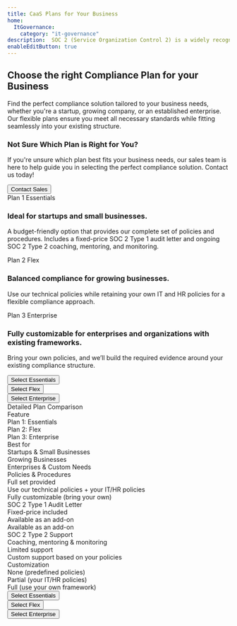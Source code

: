 ```yaml
---
title: CaaS Plans for Your Business
home:
  ItGovernance:
    category: "it-governance"
description:  SOC 2 (Service Organization Control 2) is a widely recognized framework designed to evaluate and enhance the security, availability, processing integrity, confidentiality, and privacy of service organizations. Choose the right compliance plan for your business.
enableEditButton: true
---
```


<div class="grow">
<section class="py-8 bg-white dark:bg-gray-900 lg:py-24" id="soc2-plans">
  <div class="px-4 mx-auto max-w-8xl lg:px-4">
    <h2 class="mb-4 text-3xl font-bold text-gray-900 lg:font-extrabold lg:text-4xl lg:leading-snug dark:text-white lg:text-center 2xl:px-48">
      Choose the right Compliance Plan for your Business
    </h2>
    <p class="mb-10 text-lg font-normal text-gray-500 dark:text-gray-400 lg:text-center lg:text-xl lg:mb-16">
      Find the perfect compliance solution tailored to your business needs, whether you're a startup, growing company, or an established enterprise.<br />Our flexible plans ensure you meet all necessary standards while fitting seamlessly into your existing structure.
    </p>
    <div class="grid grid-cols-4 md:grid-cols-4 gap-x-16 bg-gray-50 dark:bg-gray-800 p-8 rounded-t-lg">
      <div class="md:block">
        <div class="block w-full p-5 border-gray-200 rounded-lg bg-gray-200 dark:border-gray-600 dark:bg-gray-700"><h3 class="mb-1 text-lg font-bold text-gray-900 dark:text-white">Not Sure Which Plan is Right for You?</h3>
                  <p class="mb-4 text-sm text-gray-500 dark:text-gray-400">If you're unsure which plan best fits your business needs, our sales team is here to help guide you in selecting the perfect compliance solution. Contact us today!</p>
          <a href="https://opsfolio.com/contact" target="_new">
          <button class="block w-full px-6 py-2 font-medium text-l text-center text-gray-900 bg-white border border-gray-200 rounded-lg dark:border-gray-600 dark:bg-gray-800 dark:text-white dark:hover:text-gray-100 hover:bg-gray-100 hover:text-gray-700 dark: dark:hover:bg-gray-700 focus:outline-none focus:z-10 focus:ring-2 focus:ring-gray-700 focus:text-gray-700">Contact Sales</button></a></div>
      </div>
      <div class="mb-8 md:mb-0">
        <span
          class="block text-xl text-gray-900 dark:text-white"
          >Plan 1</span
        >
        <span
          class="block mb-4 text-4xl font-extrabold text-gray-900 dark:text-white"
          >Essentials</span
        >
        <h3 class="mb-1 text-lg font-bold text-gray-900 dark:text-white">
          Ideal for startups and small businesses.
        </h3>
        <p class="mb-4 text-sm text-gray-500 dark:text-gray-400">
          A budget-friendly option that provides our complete set of policies and
procedures. Includes a fixed-price SOC 2 Type 1 audit letter and ongoing SOC 2
Type 2 coaching, mentoring, and monitoring.
        </p>
      </div>
      <div class="mb-8 md:mb-0">
        <span
          class="block text-xl text-gray-900 dark:text-white"
          >Plan 2</span
        >
        <span class="block mb-4 text-4xl font-extrabold text-gray-900 dark:text-white"
          >Flex</span
        >
        <h3 class="mb-1 text-lg font-bold text-gray-900 dark:text-white">
          Balanced compliance for growing businesses.
        </h3>
        <p class="my-4 text-sm text-gray-500 dark:text-gray-400">
          Use our technical policies while retaining your own IT and HR policies for a
flexible compliance approach.
        </p>
      </div>
      <div class="mb-3 md:mb-0">
        <span
          class="block text-xl text-gray-900 dark:text-white"
          >Plan 3</span
        >
        <span
          class="block mb-4 text-4xl font-extrabold text-gray-900 dark:text-white"
          >Enterprise</span>
        <h3 class="mb-1 text-lg font-bold text-gray-900 dark:text-white">
          Fully customizable for enterprises and organizations with
existing frameworks.
        </h3>
        <p class="mb-4 text-sm text-gray-500 dark:text-gray-400">
          Bring your own policies, and we’ll build the required evidence around your
existing compliance structure.
        </p>
      </div>
    </div>
    <div class="grid grid-cols-4 md:grid-cols-4 gap-x-16 bg-gray-50 dark:bg-gray-800 p-8 pt-0 rounded-t-lg">
      <div class="md:block"></div>
      <div class="mb-8 md:mb-0">
        <a href="/expectations/questionnaire/plan-1/general-information-evidence-collection.lhc-form.json/">
        <button
          class="items-center justify-center w-full px-6 py-2 mb-3 text-base font-medium text-center text-white bg-blue-700 dark:bg-blue-600 hover:bg-blue-800 rounded-lg focus:outline-none focus:ring-4 focus:ring-blue-300 dark:hover:bg-blue-700 md:mr-5 md:mb-0"
        >
          Select Essentials</button></a>
      </div>
      <div class="mb-8 md:mb-0">
        <a href="/expectations/questionnaire/plan-2/general-information-evidence-collection.lhc-form.json/">
        <button
          class="items-center justify-center w-full px-6 py-2 mb-3 text-base font-medium text-center text-white bg-purple-700 dark:bg-purple-600 hover:bg-purple-800 rounded-lg focus:outline-none focus:ring-4 focus:ring-purple-300 dark:hover:bg-purple-700 md:mr-5 md:mb-0"
        >
          Select Flex</button></a>
      </div>
      <div class="mb-3 md:mb-0">
        <a href="/expectations/questionnaire/plan-3/general-information-evidence-collection.lhc-form.json/">
        <button
          class="items-center justify-center w-full px-6 py-2 mb-3 text-base font-medium text-center text-white bg-pink-700 dark:bg-pink-600 hover:bg-pink-800 rounded-lg focus:outline-none focus:ring-4 focus:ring-pink-300 dark:hover:bg-pink-700 md:mr-5 md:mb-0"
        >
          Select Enterprise</button></a>
      </div>
    </div>
    <div class="py-8 text-3xl font-bold text-gray-700 dark:text-gray-600 lg:text-center lg:text-xl">Detailed Plan Comparison</div>
    <div class="overflow-x-auto">
      <div class="overflow-hidden">
        <div
          class="grid grid-cols-4 p-4 text-sm font-medium text-gray-900 bg-gray-100 border-b border-gray-200 gap-x-16 dark:bg-gray-800 dark:border-gray-700 dark:text-white"
        >
          <div class="text-xl">Feature</div>
          <div class="text-xl font-bold">Plan 1: Essentials</div>
          <div class="text-xl font-bold">Plan 2: Flex</div>
          <div class="text-xl font-bold">Plan 3: Enterprise</div>
        </div>
        <div
          class="grid grid-cols-4 px-4 py-5 text-sm text-gray-700 border-b border-gray-200 gap-x-16 dark:border-gray-700"
        >
          <div class="text-gray-500 dark:text-gray-400 font-bold">Best for</div>
          <div class="text-gray-500 dark:text-gray-400">Startups & Small Businesses</div>
          <div class="text-gray-500 dark:text-gray-400">Growing Businesses</div>
          <div class="text-gray-500 dark:text-gray-400">Enterprises & Custom Needs</div>
        </div>
        <div
          class="grid grid-cols-4 p-4 text-sm font-medium text-gray-900 bg-gray-100 border-b border-gray-200 gap-x-16 dark:bg-gray-800 dark:border-gray-700 dark:text-white"
        >
          <div class="text-gray-500 dark:text-gray-400">
            Policies & Procedures
          </div>
          <div class="text-green-500">Full set provided</div>
          <div class="text-blue-500">Use our technical policies + your IT/HR policies</div>
          <div class="text-red-500">Fully customizable (bring your own)</div>
        </div>
        <div
          class="grid grid-cols-4 px-4 py-5 text-sm text-gray-700 border-b border-gray-200 gap-x-16 dark:border-gray-700"
        >
          <div class="text-gray-500 dark:text-gray-400">SOC 2 Type 1 Audit Letter</div>
          <div class="text-gray-500 dark:text-gray-400">Fixed-price included</div>
          <div class="text-gray-500 dark:text-gray-400">Available as an add-on</div>
          <div class="text-gray-500 dark:text-gray-400">Available as an add-on</div>
        </div>
        <div
          class="grid grid-cols-4 px-4 py-5 text-sm text-gray-700 border-b border-gray-200 gap-x-16 dark:border-gray-700"
        >
          <div class="text-gray-500 dark:text-gray-400">SOC 2 Type 2 Support</div>
          <div class="text-gray-500 dark:text-gray-400">Coaching, mentoring & monitoring</div>
          <div class="text-gray-500 dark:text-gray-400">Limited support</div>
          <div class="text-gray-500 dark:text-gray-400">Custom support based on your policies</div>
        </div>
        <div
          class="grid grid-cols-4 px-4 py-5 text-sm text-gray-700 border-b border-gray-200 gap-x-16 dark:border-gray-700"
        >
          <div class="text-gray-500 dark:text-gray-400">Customization</div>
          <div class="text-gray-500 dark:text-gray-400">None (predefined policies)</div>
          <div class="text-gray-500 dark:text-gray-400">Partial (your IT/HR policies)</div>
          <div class="text-gray-500 dark:text-gray-400">Full (use your own framework)</div>
        </div>
      </div>
    </div>
    <div class="grid grid-cols-4 md:grid-cols-4 gap-x-16 bg-gray-50 dark:bg-gray-800 p-8 rounded-t-lg">
      <div class="md:block"></div>
      <div class="mb-8 md:mb-0">
        <a href="/expectations/questionnaire/plan-1/general-information-evidence-collection.lhc-form.json/">
        <button
          class="items-center justify-center w-full px-6 py-2 mb-3 text-base font-medium text-center text-white bg-blue-700 dark:bg-blue-600 hover:bg-blue-800 rounded-lg focus:outline-none focus:ring-4 focus:ring-blue-300 dark:hover:bg-blue-700 md:mr-5 md:mb-0"
        >
          Select Essentials</button></a>
      </div>
      <div class="mb-8 md:mb-0">
        <a href="/expectations/questionnaire/plan-2/general-information-evidence-collection.lhc-form.json/">
        <button
          class="items-center justify-center w-full px-6 py-2 mb-3 text-base font-medium text-center text-white bg-purple-700 dark:bg-purple-600 hover:bg-purple-800 rounded-lg focus:outline-none focus:ring-4 focus:ring-purple-300 dark:hover:bg-purple-700 md:mr-5 md:mb-0"
        >
          Select Flex</button></a>
      </div>
      <div class="mb-3 md:mb-0">
        <a href="/expectations/questionnaire/plan-3/general-information-evidence-collection.lhc-form.json/">
        <button
          class="items-center justify-center w-full px-6 py-2 mb-3 text-base font-medium text-center text-white bg-pink-700 dark:bg-pink-600 hover:bg-pink-800 rounded-lg focus:outline-none focus:ring-4 focus:ring-pink-300 dark:hover:bg-pink-700 md:mr-5 md:mb-0"
        >
          Select Enterprise</button></a>
      </div>
    </div>
  </div>
</section>
</div>
